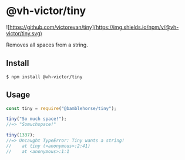 # @vh-victor/tiny

![https://github.com/victorevan/tiny](https://img.shields.io/npm/v/@vh-victor/tiny.svg)

Removes all spaces from a string.

## Install

```
$ npm install @vh-victor/tiny
```

## Usage

```js
const tiny = require("@bamblehorse/tiny");

tiny("So much space!");
//=> "Somuchspace!"

tiny(1337);
//=> Uncaught TypeError: Tiny wants a string!
//    at tiny (<anonymous>:2:41)
//    at <anonymous>:1:1
```